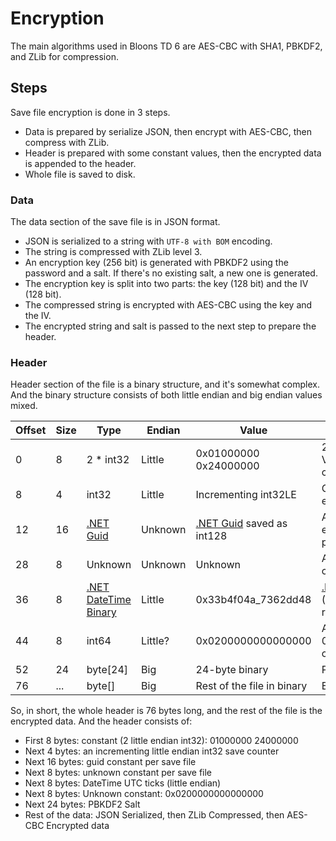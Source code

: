 # Encryption

The main algorithms used in Bloons TD 6 are AES-CBC with SHA1, PBKDF2, and ZLib for compression.

## Steps

Save file encryption is done in 3 steps.

- Data is prepared by serialize JSON, then encrypt with AES-CBC, then compress with ZLib.
- Header is prepared with some constant values, then the encrypted data is appended to the header.
- Whole file is saved to disk.

### Data

The data section of the save file is in JSON format.

- JSON is serialized to a string with `UTF-8 with BOM` encoding.
- The string is compressed with ZLib level 3.
- An encryption key (256 bit) is generated with PBKDF2 using the password and a salt. If there's no existing salt, a new one is generated.
- The encryption key is split into two parts: the key (128 bit) and the IV (128 bit).
- The compressed string is encrypted with AES-CBC using the key and the IV.
- The encrypted string and salt is passed to the next step to prepare the header.

### Header

Header section of the file is a binary structure, and it's somewhat complex. And the binary structure consists of both little endian and big endian values mixed.

<table>
  <thead>
    <tr>
      <th>Offset</th>
      <th>Size</th>
      <th>Type</th>
      <th>Endian</th>
      <th>Value</th>
      <th>Description</th>
    </tr>
  </thead>

  <tbody>
    <tr>
      <td>0</td>
      <td>8</td>
      <td>2 * int32</td>
      <td>Little</td>
      <td>0x01000000 0x24000000</td>
      <td>2 separate int32LE Version Identifier, constant</td>
    </tr>
    <tr>
      <td>8</td>
      <td>4</td>
      <td>int32</td>
      <td>Little</td>
      <td>Incrementing int32LE</td>
      <td>Counter incrementing on every save</td>
    </tr>
    <tr>
      <td>12</td>
      <td>16</td>
      <td>
        <a href="https://learn.microsoft.com/en-us/dotnet/api/system.guid?view=net-9.0" target="_blank">.NET Guid</a>
      </td>
      <td>Unknown</td>
      <td>
        <a href="https://learn.microsoft.com/en-us/dotnet/api/system.guid?view=net-9.0" target="_blank">.NET Guid</a> saved as int128
      </td>
      <td>A Guid generated for each save file, constant per save file</td>
    </tr>
    <tr>
      <td>28</td>
      <td>8</td>
      <td>Unknown</td>
      <td>Unknown</td>
      <td>Unknown</td>
      <td>An unknown value, constant per save file</td>
    </tr>
    <tr>
      <td>36</td>
      <td>8</td>
      <td>
        <a href="https://learn.microsoft.com/en-us/dotnet/api/system.datetime.tobinary?view=net-9.0" target="_blank">.NET DateTime Binary</a>
      </td>
      <td>Little</td>
      <td>0x33b4f04a_7362dd48</td>
      <td>
        <a href="https://learn.microsoft.com/en-us/dotnet/api/system.datetime?view=net-9.0" target="_blank">.NET DateTime</a>
        (<a href="https://learn.microsoft.com/en-us/dotnet/api/system.datetimekind?view=net-9.0" target="_blank">Kind.Utc</a>)
        <a href="https://learn.microsoft.com/en-us/dotnet/api/system.datetime.tobinary?view=net-9.0" target="_blank">Binary</a>
        representation
      </td>
    </tr>
    <tr>
      <td>44</td>
      <td>8</td>
      <td>int64</td>
      <td>Little?</td>
      <td>0x0200000000000000</td>
      <td>An unknown value of 0x0200000000000000, constant</td>
    </tr>
    <tr>
      <td>52</td>
      <td>24</td>
      <td>byte[24]</td>
      <td>Big</td>
      <td>24-byte binary</td>
      <td>PBKDF2 Salt</td>
    </tr>
    <tr>
      <td>76</td>
      <td>...</td>
      <td>byte[]</td>
      <td>Big</td>
      <td>Rest of the file in binary</td>
      <td>Encrypted Data</td>
    </tr>
  </tbody>
</table>

So, in short, the whole header is 76 bytes long, and the rest of the file is the encrypted data. And the header consists of:

- First 8 bytes: constant (2 little endian int32): 01000000 24000000
- Next 4 bytes: an incrementing little endian int32 save counter
- Next 16 bytes: guid constant per save file
- Next 8 bytes: unknown constant per save file
- Next 8 bytes: DateTime UTC ticks (little endian)
- Next 8 bytes: Unknown constant: 0x0200000000000000
- Next 24 bytes: PBKDF2 Salt
- Rest of the data: JSON Serialized, then ZLib Compressed, then AES-CBC Encrypted data
